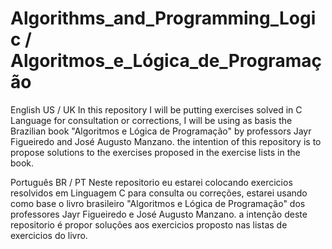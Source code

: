 # Algorithms_and_Programming_Logic / Algoritmos_e_Lógica_de_Programação

English US / UK
In this repository I will be putting exercises solved in C Language for consultation or corrections, I will be using as basis the Brazilian book "Algoritmos e Lógica de Programação" by professors Jayr Figueiredo and José Augusto Manzano. the intention of this repository is to propose solutions to the exercises proposed in the exercise lists in the book.

Português BR / PT
Neste repositorio eu estarei colocando exercicios resolvidos em Linguagem C para consulta ou correções, estarei usando como base o livro brasileiro "Algoritmos e Lógica de Programação" dos professores Jayr Figueiredo e José Augusto Manzano. a intenção deste repositorio é propor soluções aos exercicios proposto nas listas de exercicios do livro.
